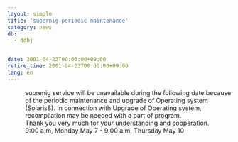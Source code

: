 ```yaml
---
layout: simple
title: 'supernig periodic maintenance'
category: news
db:
  - ddbj


date: 2001-04-23T00:00:00+09:00
retire_time: 2001-04-23T00:00:00+09:00
lang: en
---
```


<dd>suprenig service will be unavailable during the following date because of the periodic maintenance and upgrade of Operating system (Solaris8). In connection with Upgrade of Operating system, recompilation may be needed with a part of program.<br>
<dd>Thank you very much for your understanding and cooperation.<br>
<dd>9:00 a.m, Monday May 7 - 9:00 a.m, Thursday May 10</dd>
</dd>
</dd>

